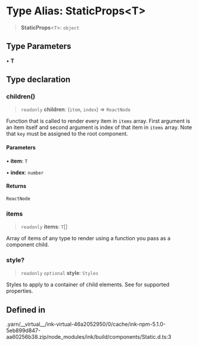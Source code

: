 # Type Alias: StaticProps\<T\>

> **StaticProps**\<`T`\>: `object`

## Type Parameters

• **T**

## Type declaration

### children()

> `readonly` **children**: (`item`, `index`) => `ReactNode`

Function that is called to render every item in `items` array.
First argument is an item itself and second argument is index of that item in `items` array.
Note that `key` must be assigned to the root component.

#### Parameters

• **item**: `T`

• **index**: `number`

#### Returns

`ReactNode`

### items

> `readonly` **items**: `T`[]

Array of items of any type to render using a function you pass as a component child.

### style?

> `readonly` `optional` **style**: `Styles`

Styles to apply to a container of child elements. See <Box> for supported properties.

## Defined in

.yarn/\_\_virtual\_\_/ink-virtual-46a2052950/0/cache/ink-npm-5.1.0-5eb899d847-aa60256b38.zip/node\_modules/ink/build/components/Static.d.ts:3
